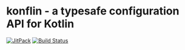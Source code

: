 # konflin - a typesafe configuration API for Kotlin
[![JitPack](https://jitpack.io/v/fkrull/konflin.svg?style=flat-square)](https://jitpack.io/#fkrull/konflin)
[![Build Status](https://img.shields.io/travis/fkrull/konflin.svg?style=flat-square)](https://travis-ci.org/fkrull/konflin)
